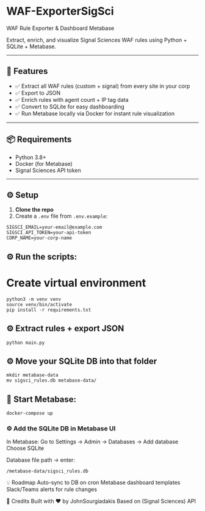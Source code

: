# WAF-ExporterSigSci
WAF Rule Exporter &amp; Dashboard Metabase

Extract, enrich, and visualize Signal Sciences WAF rules using Python + SQLite + Metabase.

---

## 🚀 Features

- ✅ Extract all WAF rules (custom + signal) from every site in your corp
- ✅ Export to JSON
- ✅ Enrich rules with agent count + IP tag data
- ✅ Convert to SQLite for easy dashboarding
- ✅ Run Metabase locally via Docker for instant rule visualization

---

## 📦 Requirements

- Python 3.8+
- Docker (for Metabase)
- Signal Sciences API token

---

## ⚙️ Setup

1. **Clone the repo**  
2. Create a `.env` file from `.env.example`:

```env
SIGSCI_EMAIL=your-email@example.com
SIGSCI_API_TOKEN=your-api-token
CORP_NAME=your-corp-name
```

## ⚙️ Run the scripts:

# Create virtual environment
```
python3 -m venv venv
source venv/bin/activate
pip install -r requirements.txt
```

## ⚙️ Extract rules + export JSON
```
python main.py
```
## ⚙️ Move your SQLite DB into that folder
```
mkdir metabase-data
mv sigsci_rules.db metabase-data/
```

## 🚀 Start Metabase:
```
docker-compose up
```

### ⚙️ Add the SQLite DB in Metabase UI
In Metabase:
Go to Settings → Admin → Databases → Add database
Choose SQLite

Database file path → enter:
```
/metabase-data/sigsci_rules.db
```

💡 Roadmap 
 Auto-sync to DB on cron
 Metabase dashboard templates
 Slack/Teams alerts for rule changes

 🧠 Credits
Built with ❤️ by JohnSourgiadakis
Based on (Signal Sciences) API



